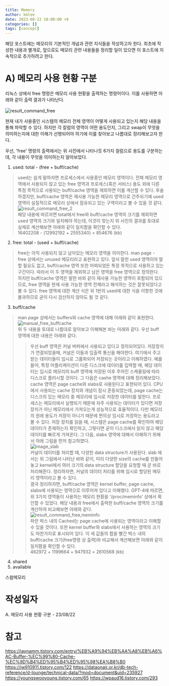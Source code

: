 ```yaml
---
title: Memory
author: kmlee
date: 2023-08-22 18:00:00 +9
categories: []
tags: [concept]
---
```


해당 포스트에는 메모리의 기본적인 개념과 관련 지식들을 작성하고자 한다. 최초에 작성한 내용과 별개로, 앞으로도 메모리 관련 내용들을 정리할 일이 있으면 이 포스트에 지속적으로 추가하려고 한다.

A) 메모리 사용 현황 구분
==============================
리눅스 상에서 free 명령은 메모리 사용 현황을 출력하는 명령어이다. 이를 사용하면 아래와 같이 출력 결과가 나타난다. <br>  
![result_command_free](https://github.com/yesleekm/yesleekm.github.io/assets/54760524/28764f9b-52e1-42bc-9024-90a6f3353e2b) <br> 
 
현재 내가 사용중인 시스템의 메모리 전체 영역이 어떻게 사용되고 있는지 해당 내용을 통해 파악할 수 있다. 하지만 각 칼럼의 영역이 어떤 용도인지, 그리고 swap이 무엇을 의미하는지에 대한 이해가 선행되어야 하기에 이를 찾아보고 나름대로 정리해보고자 한다. <br>

우선, 'free' 명령의 출력에서는 위 사진에서 나타나듯 6가지 컬럼으로 용도를 구분하는데, 각 내용이 무엇을 의미하는지 알아보았다. <br>

1. used: total - (free + buff/cache)
> used는 쉽게 말하자면 프로세스에서 사용중인 메모리 영역이다. 전체 메모리 영역에서 사용되지 않고 있는 free 영역과 프로세스(혹은 서비스) 용도 외에 다른 특정 목적으로 사용되는 buff/cache 영역을 제외하면 이를 계산할 수 있다. 후술하겠지만, buff/cache 영역은 재사용 가능한 메모리 영역으로 간주되기에 used 영역이 실질적으로 메모리 상에서 점유되고 있는 구역이라고 볼 수 있을 것 같다. <br>
> ![result_command_free_2](https://github.com/yesleekm/yesleekm.github.io/assets/54760524/cae9f447-47d1-480d-9034-b603a7fa9c9c) <br>
> 해당 내용에 따르자면 total에서 free와 buff/cache 영역의 크기를 제외하면 used 영역의 크기와 일치해야 하는데, 이것이 맞는지 위 사진의 결과를 토대로 실제로 계산해보면 아래와 같이 일치함을 확인할 수 있다. <br>
>        16402208 - (12992192 + 2555340) = 854676 (kb)

2. free: total - (used + buff/cache)
> free는 아직 사용되지 않고 남아있는 메모리 영역을 의미한다. man page - free 상에서는 unused 메모리라고 표현하고 있다. 앞서 말한 used 영역이야 말할 필요도 없고, buff/cache 영역 또한 어찌되었든 특정 목적으로 사용하고 있는 구간이다. 따라서 이 두 영역을 제외하고 남은 영역을 free 영역으로 정의한다. 하지만 buff/cache 영역은 말한 바와 같이 재사용 가능한 영역이 포함되어 있으므로, free 영역을 현재 사용 가능한 영역 전체라고 해석하는 것은 잘못되었다고 볼 수 있다. free 영역에 대한 계산 식은 위 1번의 used에 대한 식을 이항한 것에 불과하므로 굳이 다시 검산하지 않아도 될 것 같다. <br>

3. buff/cache
> man page 상에서는 buffers와 cache 영역에 대해 아래와 같이 표현한다. <br>
> ![manual_free_buffcache](https://github.com/yesleekm/yesleekm.github.io/assets/54760524/44cf8bd7-ae30-4cc6-8570-15efc0669db1) <br>
> 위 두 내용을 토대로 나름대로 알아보고 이해해본 바는 아래와 같다. 우선 buff 영역에 대한 내용은 아래와 같다. <br>
>   > 우선 buff 영역은 커널 버퍼에서 사용되고 있다고 정의되어있다. 저장장치가 연결되었을때, 커널은 이들과 입출력 통신을 해야한다. 여기에서 주고 받는 데이터들이 임시로 그룹화되어 저장되는 곳이라고 이해하였다. 예를 들어, 특정 어플리케이션이 다른 디스크에 데이터를 입력할 때, 해당 데이터는 임시로 메모리의 buff 영역에 저장된 이후 주어진 스케줄링에 따라 디스크로 플러시할 것이다.
>   > 그 다음은 cashe 영역에 대해 정리해보았다. <br>
>   > cache 영역은 page cache와 slabs로 사용된다고 표현되어 있다. CPU에서 사용되는 cache 장치와 개념이 잠시 혼동되었는데, page cache는 디스크의 있는 메모리 중  메모리에 임시로 저장한 데이터를 말한다. 프로세스는 메모리에서 실행되기 때문에 자주 사용되는 데이터가 있다면 저장장치가 아닌 메모리에서 가져오는게 성능적으로 효율적이다. 다만 메모리의 원래 용도가 저장이 아니기 때문에 편의상 임시로 저장하는 용도라고 볼 수 있다. 저장 장치를 읽을 때, 시스템은 page cache를 확인하여 해당 데이터가 존재하는지 확인하고, 그렇다면 굳이 디스크에서 읽지 않고 해당 데이터를 빠르게 가져온다. 그 다음, slabs 영역에 대해서 이해하기 위해서 아래 그림을 먼저 참고하였다. <br> 
>   > ![image_slab](https://github.com/yesleekm/yesleekm.github.io/assets/54760524/211b23db-06a1-453f-a5f0-b5c4b4f033b9) <br>
>   > 커널이 데이터를 처리할 때, 다양한 data structure가 사용된다. slab 에서는 위 그림에서 나타난 바와 같이, 미리 다양한 size의 cache를 만들어놓고 kernel에서 여러 크기의 data structure 할당을 요청할 때 곧 바로 처리해준다. 정리하자면, 커널의 데이터 처리를 위해 임시로 할당된 메모리 영역이라고 볼 수 있다. <br>
> 결국 정리하자면, buff/cache 영역은 kernel buffer, page cache, slabs에 사용되는 영역으로 이루어져 있다고 이해했다. GPT-4에 따르면, 위 3가지 영역들이 사용하는 메모리 현황을 '/proc/meminfo' 상에서 확인할 수 있었다. 해당 내용과 free에서 출력한 buff/cache 영역의 크기를 계산하여 비교해보면 아래와 같다. <br>
> ![result_command_free,meminfo](https://github.com/yesleekm/yesleekm.github.io/assets/54760524/58df53e8-3f64-4981-babd-e072089bfad3) <br>
> 파란 박스 내의 Cached는 page cache에 사용되는 영역이라고 이해할 수 있을 것이다. 또한 kernel buffer와 slabs에서 사용하는 영역의 크기도 마찬가지로 표시되어 있다. 이 세 값들의 합을 빨간 박스 내의 buff/cache 크기(free명령 상 출력)와 비교해서 계산해보면 아래와 같이 일치함을 확인할 수 있다. <br>
> 462972 + 1199664 + 947932 = 2610568 (kb)

4. shared
5. available

스왑메모리






작성일자
==============================
A. 메모리 사용 현황 구분 - 23/08/22



참고
==============================
https://jaynamm.tistory.com/entry/%EB%A9%94%EB%AA%A8%EB%A6%AC-Buffer-%EC%99%80-Cache-%EC%9D%B4%ED%95%B4%ED%95%98%EA%B8%B0
https://jw910911.tistory.com/122
https://dataonair.or.kr/db-tech-reference/d-lounge/technical-data/?mod=document&uid=235927
https://youngswooyoung.tistory.com/65
https://wpaud16.tistory.com/293